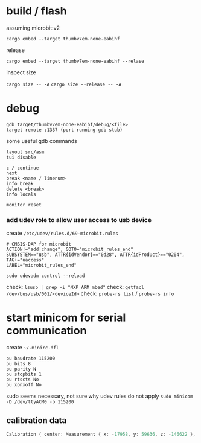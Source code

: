 # build / flash

assuming microbit:v2

`cargo embed --target thumbv7em-none-eabihf`

release

`cargo embed --target thumbv7em-none-eabihf --relase`

inspect size

`cargo size -- -A`
`cargo size --release -- -A`


# debug

```
gdb target/thumbv7em-none-eabihf/debug/<file>
target remote :1337 (port running gdb stub)
```

some useful gdb commands

```
layout src/asm
tui disable

c / continue
next
break <name / linenum>
info break
delete <break>
info locals

monitor reset
```

### add udev role to allow user access to usb device

create `/etc/udev/rules.d/69-microbit.rules`

```
# CMSIS-DAP for microbit
ACTION!="add|change", GOTO="microbit_rules_end"
SUBSYSTEM=="usb", ATTR{idVendor}=="0d28", ATTR{idProduct}=="0204", TAG+="uaccess"
LABEL="microbit_rules_end"
```

`sudo udevadm control --reload`

check: `lsusb | grep -i "NXP ARM mbed"`
check: `getfacl /dev/bus/usb/001/<deviceId>`
check: `probe-rs list` / `probe-rs info`


# start minicom for serial communication

create `~/.minirc.dfl`
```
pu baudrate 115200
pu bits 8
pu parity N
pu stopbits 1
pu rtscts No
pu xonxoff No
```

sudo seems necessary, not sure why udev rules do not apply
`sudo minicom -D /dev/ttyACM0 -b 115200`

## calibration data
```rust
Calibration { center: Measurement { x: -17958, y: 59636, z: -146622 }, scale: Measurement { x: 1105, y: 1082, z: 1116 }, radius: 39793 }
```
